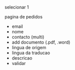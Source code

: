 selecionar 1

pagina de pedidos
- email
- nome
- contacto (multi)
- add documento (.pdf, .word)
- lingua de origem
- lingua da traducao
- descricao
- validar